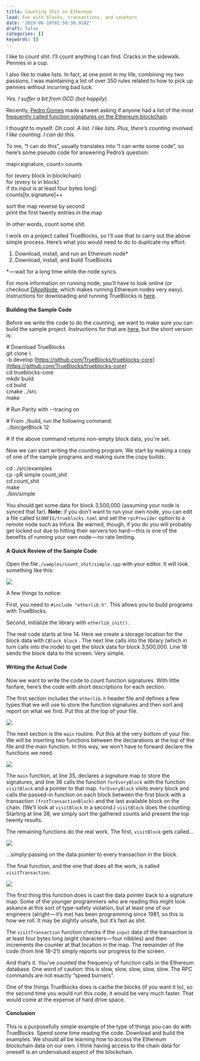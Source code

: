 ```yaml
---
title: Counting Shit on Ethereum
lead: Fun with blocks, transactions, and counters
date: '2019-06-10T01:50:36.918Z'
draft: false
categories: []
keywords: []
---
```


I like to count shit. I’ll count anything I can find. Cracks in the sidewalk. Pennies in a cup.

I also like to make lists. In fact, at one point in my life, combining my two passions, I was maintaining a list of over 350 rules related to how to pick up pennies without incurring bad luck.

_Yes. I suffer a bit from OCD (but happily)._

Recently, [Pedro Gomes](https://medium.com/u/a9b602b091af) made a tweet asking if anyone had a list of the most [frequently called function signatures on the Ethereum blockchain](https://twitter.com/pedrouid/status/1101194526524362752).

I thought to myself. _Oh cool. A list. I like lists. Plus, there’s counting involved. I like counting. I can do this._

To me, “I can do this”, usually translates into “I can write some code”, so here’s some pseudo code for answering Pedro’s question:

map<signature, count> counts

for (every block in blockchain)  
    for (every tx in block)  
       if (tx.input is at least four bytes long)  
           counts\[tx.signature\]++

sort the map reverse by second  
print the first twenty entries in the map

In other words, count some shit.

I work on a project called TrueBlocks, so I’ll use that to carry out the above simple process. Here’s what you would need to do to duplicate my effort:

1.  Download, install, and run an Ethereum node\*
2.  Download, install, and build TrueBlocks

\* — wait for a long time while the node syncs.

For more information on running node, you’ll have to look online (or checkout [DAppNode](https://medium.com/u/8d628dbdf3c2), which makes running Ethereum nodes very easy). Instructions for downloading and running TrueBlocks is [here](https://github.com/TrueBlocks/trueblocks-core/blob/develop/src/other/install/INSTALL.md).

#### Building the Sample Code

Before we write the code to do the counting, we want to make sure you can build the sample project. Instructions for that are [here](https://github.com/TrueBlocks/trueblocks-core/tree/master/src/examples), but the short version is:

\# Download TrueBlocks  
git clone \\  
    -b develop [https://github.com/TrueBlocks/trueblocks-core](https://github.com/TrueBlocks/trueblocks-core)  
cd trueblocks-core  
mkdir build  
cd build  
cmake ../src  
make

\# Run Parity with --tracing on

\# From ./build, run the following command:  
../bin/getBlock 12

\# If the above command returns non-empty block data, you're set.

Now we can start writing the counting program. We start by making a copy of one of the sample programs and making sure the copy builds:

cd ../src/examples  
cp -pR simple count\_shit  
cd count\_shit  
make  
./bin/simple

You should get some data for block 3,500,000 (assuming your node is synced that far). **Note:** if you don’t want to run your own node, you can edit a file called `$CONFIG/trueblocks.toml` and set the `rpcProvider` option to a remote node such as Infura. Be warned, though, if you do you will probably get locked out due to hitting their servers too hard — this is one of the benefits of running your own node — no rate limiting.

#### A Quick Review of the Sample Code

Open the file`./samples/count_shit/simple.cpp` with your editor. It will look something like this:

![](/blog/img/029-Counting-Shit-on-Ethereum-001.png)

A few things to notice:

First, you need to `#include "etherlib.h"`. This allows you to build programs with TrueBlocks.

Second, initialize the library with `etherlib_init()`.

The real code starts at line 14. Here we create a storage location for the block data with `CBlock block` . The next line calls into the library (which in turn calls into the node) to get the block data for block 3,500,000. Line 18 sends the block data to the screen. Very simple.

#### Writing the Actual Code

Now we want to write the code to count function signatures. With little fanfare, here’s the code with short descriptions for each section.

The first section includes the `etherlib.h` header file and defines a few types that we will use to store the function signatures and then sort and report on what we find. Put this at the top of your file.

![](/blog/img/029-Counting-Shit-on-Ethereum-002.png)

The next section is the `main` routine. Put this at the very bottom of your file. We will be inserting two functions between the declarations at the top of the file and the main function. In this way, we won’t have to forward declare the functions we need.

![](/blog/img/029-Counting-Shit-on-Ethereum-003.png)

The `main` function, at line 35, declares a signature map to store the signatures, and line 36 calls the function `forEveryBlock` with the function `visitBlock` and a pointer to that map. `forEveryBlock` visits every block and calls the passed-in function on each block between the first block with a transaction `(frstTransactionBlock)` and the last available block on the chain. (We’ll look at `visitBlock` in a second.) `visitBlock` does the counting. Starting at line 38, we simply sort the gathered counts and present the top twenty results.

The remaining functions do the real work. The first, `visitBlock` gets called…

![](/blog/img/029-Counting-Shit-on-Ethereum-004.png)

…simply passing on the data pointer to every transaction in the block.

The final function, and the one that does all the work, is called `visitTransaction`.

![](/blog/img/029-Counting-Shit-on-Ethereum-005.png)

The first thing this function does is cast the data pointer back to a signature map. Some of the younger programmers who are reading this might look askance at this sort of type-safety violation, but at least one of our engineers (alright — it’s me) has been programming since 1981, so this is how we roll. It may be slightly unsafe, but it’s fast as shit.

The `visitTransaction` function checks if the `input` data of the transaction is at least four bytes long (eight characters — four nibbles) and then increments the counter at that location in the map. The remainder of the code (from line 18–21) simply reports our progress to the screen.

And that’s it. You’ve counted the frequency of function calls in the Ethereum database. One word of caution: this is slow, slow, slow, slow, slow. The RPC commands are not exactly “speed burners”.

One of the things TrueBlocks does is cache the blocks (if you want it to), so the second time you would run this code, it would be very much faster. That would come at the expense of hard drive space.

#### Conclusion

This is a purposefully simple example of the type of things you can do with TrueBlocks. Spend some time reading the code. Download and build the examples. We should all be learning how to access the Ethereum blockchain data on our own. I think having access to the chain data for oneself is an undervalued aspect of the blockchain.
